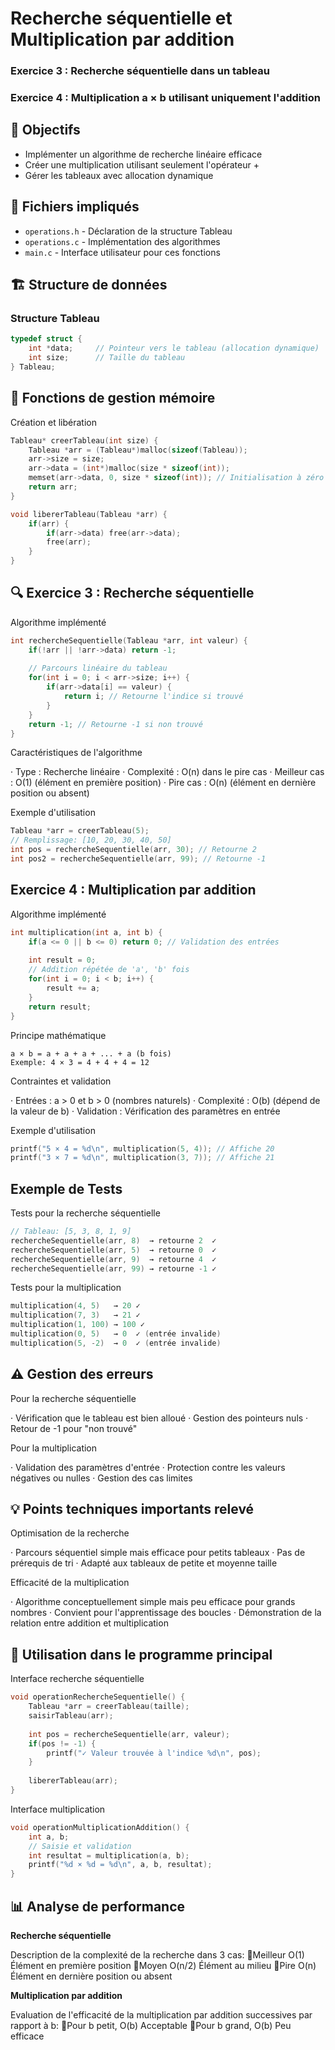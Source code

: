# Recherche séquentielle et Multiplication par addition

### Exercice 3 : Recherche séquentielle dans un tableau
### Exercice 4 : Multiplication a × b utilisant uniquement l'addition

## 🎯 Objectifs
- Implémenter un algorithme de recherche linéaire efficace
- Créer une multiplication utilisant seulement l'opérateur +
- Gérer les tableaux avec allocation dynamique

## 📁 Fichiers impliqués
- `operations.h` - Déclaration de la structure Tableau
- `operations.c` - Implémentation des algorithmes
- `main.c` - Interface utilisateur pour ces fonctions

## 🏗️ Structure de données

### Structure Tableau
```c
typedef struct {
    int *data;     // Pointeur vers le tableau (allocation dynamique)
    int size;      // Taille du tableau
} Tableau;
```

## 🔧 Fonctions de gestion mémoire

Création et libération

```c
Tableau* creerTableau(int size) {
    Tableau *arr = (Tableau*)malloc(sizeof(Tableau));
    arr->size = size;
    arr->data = (int*)malloc(size * sizeof(int));
    memset(arr->data, 0, size * sizeof(int)); // Initialisation à zéro
    return arr;
}

void libererTableau(Tableau *arr) {
    if(arr) {
        if(arr->data) free(arr->data);
        free(arr);
    }
}
```

## 🔍 Exercice 3 : Recherche séquentielle

Algorithme implémenté

```c
int rechercheSequentielle(Tableau *arr, int valeur) {
    if(!arr || !arr->data) return -1;
    
    // Parcours linéaire du tableau
    for(int i = 0; i < arr->size; i++) {
        if(arr->data[i] == valeur) {
            return i; // Retourne l'indice si trouvé
        }
    }
    return -1; // Retourne -1 si non trouvé
}
```

Caractéristiques de l'algorithme

· Type : Recherche linéaire
· Complexité : O(n) dans le pire cas
· Meilleur cas : O(1) (élément en première position)
· Pire cas : O(n) (élément en dernière position ou absent)

Exemple d'utilisation

```c
Tableau *arr = creerTableau(5);
// Remplissage: [10, 20, 30, 40, 50]
int pos = rechercheSequentielle(arr, 30); // Retourne 2
int pos2 = rechercheSequentielle(arr, 99); // Retourne -1
```

## Exercice 4 : Multiplication par addition

Algorithme implémenté

```c
int multiplication(int a, int b) {
    if(a <= 0 || b <= 0) return 0; // Validation des entrées
    
    int result = 0;
    // Addition répétée de 'a', 'b' fois
    for(int i = 0; i < b; i++) {
        result += a;
    }
    return result;
}
```

Principe mathématique

```
a × b = a + a + a + ... + a (b fois)
Exemple: 4 × 3 = 4 + 4 + 4 = 12
```

Contraintes et validation

· Entrées : a > 0 et b > 0 (nombres naturels)
· Complexité : O(b) (dépend de la valeur de b)
· Validation : Vérification des paramètres en entrée

Exemple d'utilisation

```c
printf("5 × 4 = %d\n", multiplication(5, 4)); // Affiche 20
printf("3 × 7 = %d\n", multiplication(3, 7)); // Affiche 21
```

## Exemple de Tests 

Tests pour la recherche séquentielle

```c
// Tableau: [5, 3, 8, 1, 9]
rechercheSequentielle(arr, 8)  → retourne 2  ✓
rechercheSequentielle(arr, 5)  → retourne 0  ✓  
rechercheSequentielle(arr, 9)  → retourne 4  ✓
rechercheSequentielle(arr, 99) → retourne -1 ✓
```

Tests pour la multiplication

```c
multiplication(4, 5)   → 20 ✓
multiplication(7, 3)   → 21 ✓
multiplication(1, 100) → 100 ✓
multiplication(0, 5)   → 0  ✓ (entrée invalide)
multiplication(5, -2)  → 0  ✓ (entrée invalide)
```

## ⚠️ Gestion des erreurs

Pour la recherche séquentielle

· Vérification que le tableau est bien alloué
· Gestion des pointeurs nuls
· Retour de -1 pour "non trouvé"

Pour la multiplication

· Validation des paramètres d'entrée
· Protection contre les valeurs négatives ou nulles
· Gestion des cas limites

## 💡 Points techniques importants relevé 

Optimisation de la recherche

· Parcours séquentiel simple mais efficace pour petits tableaux
· Pas de prérequis de tri
· Adapté aux tableaux de petite et moyenne taille

Efficacité de la multiplication

· Algorithme conceptuellement simple mais peu efficace pour grands nombres
· Convient pour l'apprentissage des boucles
· Démonstration de la relation entre addition et multiplication

## 🚀 Utilisation dans le programme principal

Interface recherche séquentielle

```c
void operationRechercheSequentielle() {
    Tableau *arr = creerTableau(taille);
    saisirTableau(arr);
    
    int pos = rechercheSequentielle(arr, valeur);
    if(pos != -1) {
        printf("✓ Valeur trouvée à l'indice %d\n", pos);
    }
    
    libererTableau(arr);
}
```

Interface multiplication

```c
void operationMultiplicationAddition() {
    int a, b;
    // Saisie et validation
    int resultat = multiplication(a, b);
    printf("%d × %d = %d\n", a, b, resultat);
}
```

## 📊 Analyse de performance

**Recherche séquentielle**

Description de la complexité de la recherche dans 3 cas:
	💠Meilleur O(1) Élément en première position
	💠Moyen O(n/2) Élément au milieu
	💠Pire O(n) Élément en dernière position ou absent

**Multiplication par addition**

Evaluation de l'efficacité de la multiplication par addition successives par rapport à b:
	💠Pour b petit, O(b) Acceptable
	💠Pour b grand, O(b) Peu efficace
 
